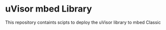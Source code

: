 # uVisor mbed Library

This repository containts scipts to deploy the uVisor library to mbed Classic

